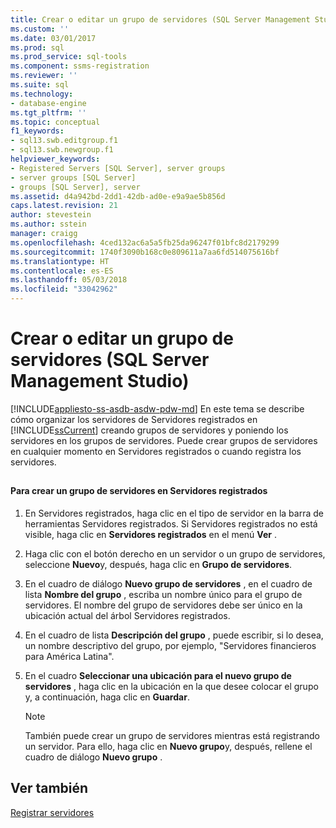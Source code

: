 ```yaml
---
title: Crear o editar un grupo de servidores (SQL Server Management Studio) | Microsoft Docs
ms.custom: ''
ms.date: 03/01/2017
ms.prod: sql
ms.prod_service: sql-tools
ms.component: ssms-registration
ms.reviewer: ''
ms.suite: sql
ms.technology:
- database-engine
ms.tgt_pltfrm: ''
ms.topic: conceptual
f1_keywords:
- sql13.swb.editgroup.f1
- sql13.swb.newgroup.f1
helpviewer_keywords:
- Registered Servers [SQL Server], server groups
- server groups [SQL Server]
- groups [SQL Server], server
ms.assetid: d4a942bd-2dd1-42db-ad0e-e9a9ae5b856d
caps.latest.revision: 21
author: stevestein
ms.author: sstein
manager: craigg
ms.openlocfilehash: 4ced132ac6a5a5fb25da96247f01bfc8d2179299
ms.sourcegitcommit: 1740f3090b168c0e809611a7aa6fd514075616bf
ms.translationtype: HT
ms.contentlocale: es-ES
ms.lasthandoff: 05/03/2018
ms.locfileid: "33042962"
---
```

# <a name="create-or-edit-a-server-group-sql-server-management-studio"></a>Crear o editar un grupo de servidores (SQL Server Management Studio)
[!INCLUDE[appliesto-ss-asdb-asdw-pdw-md](../../includes/appliesto-ss-asdb-asdw-pdw-md.md)]
  En este tema se describe cómo organizar los servidores de Servidores registrados en [!INCLUDE[ssCurrent](../../includes/sscurrent-md.md)] creando grupos de servidores y poniendo los servidores en los grupos de servidores. Puede crear grupos de servidores en cualquier momento en Servidores registrados o cuando registra los servidores.  
  
##  <a name="SSMSProcedure"></a>  
  
#### <a name="to-create-a-server-group-in-registered-servers"></a>Para crear un grupo de servidores en Servidores registrados  
  
1.  En Servidores registrados, haga clic en el tipo de servidor en la barra de herramientas Servidores registrados. Si Servidores registrados no está visible, haga clic en **Servidores registrados** en el menú **Ver** .  
  
2.  Haga clic con el botón derecho en un servidor o un grupo de servidores, seleccione **Nuevo**y, después, haga clic en **Grupo de servidores**.  
  
3.  En el cuadro de diálogo **Nuevo grupo de servidores** , en el cuadro de lista **Nombre del grupo** , escriba un nombre único para el grupo de servidores. El nombre del grupo de servidores debe ser único en la ubicación actual del árbol Servidores registrados.  
  
4.  En el cuadro de lista **Descripción del grupo** , puede escribir, si lo desea, un nombre descriptivo del grupo, por ejemplo, "Servidores financieros para América Latina".  
  
5.  En el cuadro **Seleccionar una ubicación para el nuevo grupo de servidores** , haga clic en la ubicación en la que desee colocar el grupo y, a continuación, haga clic en **Guardar**.  
  
    > [!NOTE]  
    >  También puede crear un grupo de servidores mientras está registrando un servidor. Para ello, haga clic en **Nuevo grupo**y, después, rellene el cuadro de diálogo **Nuevo grupo** .  
  
## <a name="see-also"></a>Ver también  
 [Registrar servidores](../../tools/sql-server-management-studio/register-servers.md)  
  
  

